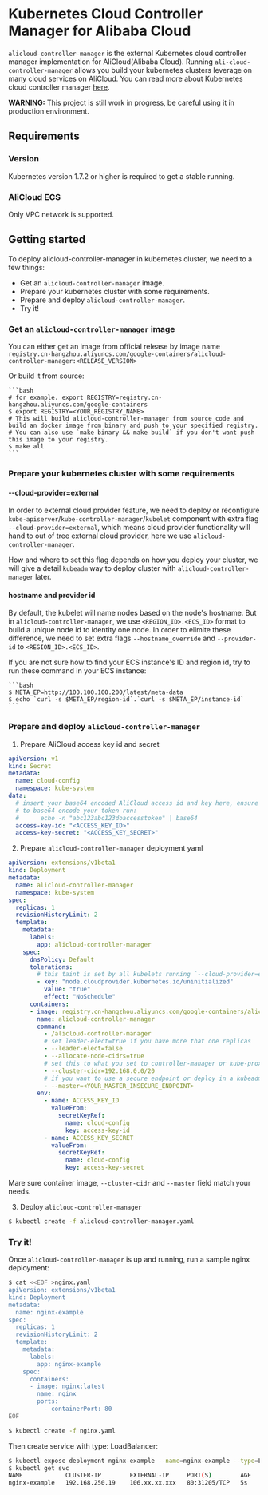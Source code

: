# Kubernetes Cloud Controller Manager for Alibaba Cloud

`alicloud-controller-manager` is the external Kubernetes cloud controller manager implementation for AliCloud(Alibaba Cloud). Running `ali-cloud-controller-manager` allows you build your kubernetes clusters leverage on many cloud services on AliCloud. You can read more about Kubernetes cloud controller manager [here](https://kubernetes.io/docs/tasks/administer-cluster/running-cloud-controller/).

**WARNING:** This project is still work in progress, be careful using it in production environment.

## Requirements

### Version
Kubernetes version 1.7.2 or higher is required to get a stable running.

### AliCloud ECS
Only VPC network is supported.

## Getting started
To deploy alicloud-controller-manager in kubernetes cluster, we need to a few things:

- Get an `alicloud-controller-manager` image.
- Prepare your kubernetes cluster with some requirements.
- Prepare and deploy `alicloud-controller-manager`.
- Try it!

### Get an `alicloud-controller-manager` image

You can either get an image from official release by image name `registry.cn-hangzhou.aliyuncs.com/google-containers/alicloud-controller-manager:<RELEASE_VERSION>`

Or build it from source:

    ```bash
    # for example. export REGISTRY=registry.cn-hangzhou.aliyuncs.com/google-containers
    $ export REGISTRY=<YOUR_REGISTRY_NAME>
    # This will build alicloud-controller-manager from source code and build an docker image from binary and push to your specified registry.
    # You can also use `make binary && make build` if you don't want push this image to your registry.
    $ make all
    ```

### Prepare your kubernetes cluster with some requirements

#### --cloud-provider=external

In order to external cloud provider feature, we need to deploy or reconfigure `kube-apiserver`/`kube-controller-manager`/`kubelet` component with extra flag `--cloud-provider=external`, which means cloud provider functionality will hand to out of tree external cloud provider, here we use `alicloud-controller-manager`.

How and where to set this flag depends on how you deploy your cluster, we will give a detail `kubeadm` way to deploy cluster with `alicloud-controller-manager` later.

#### hostname and provider id

By default, the kubelet will name nodes based on the node's hostname. But in `alicloud-controller-manager`, we use `<REGION_ID>.<ECS_ID>` format to build a unique node id to identity one node. In order to elimite these difference, we need to set extra flags `--hostname_override` and `--provider-id` to `<REGION_ID>.<ECS_ID>`.

If you are not sure how to find your ECS instance's ID and region id, try to run these command in your ECS instance:

    ```bash
    $ META_EP=http://100.100.100.200/latest/meta-data
    $ echo `curl -s $META_EP/region-id`.`curl -s $META_EP/instance-id`
    ```

### Prepare and deploy `alicloud-controller-manager`

1. Prepare AliCloud access key id and secret
```yaml
apiVersion: v1
kind: Secret
metadata:
  name: cloud-config
  namespace: kube-system
data:
  # insert your base64 encoded AliCloud access id and key here, ensure there's no trailing newline:
  # to base64 encode your token run:
  #      echo -n "abc123abc123doaccesstoken" | base64
  access-key-id: "<ACCESS_KEY_ID>"
  access-key-secret: "<ACCESS_KEY_SECRET>"
```

2. Prepare `alicloud-controller-manager` deployment yaml
```yaml
apiVersion: extensions/v1beta1
kind: Deployment
metadata:
  name: alicloud-controller-manager
  namespace: kube-system
spec:
  replicas: 1
  revisionHistoryLimit: 2
  template:
    metadata:
      labels:
        app: alicloud-controller-manager
    spec:
      dnsPolicy: Default
      tolerations:
        # this taint is set by all kubelets running `--cloud-provider=external`
        - key: "node.cloudprovider.kubernetes.io/uninitialized"
          value: "true"
          effect: "NoSchedule"
      containers:
      - image: registry.cn-hangzhou.aliyuncs.com/google-containers/alicloud-controller-manager:v0.1.0
        name: alicloud-controller-manager
        command:
          - /alicloud-controller-manager
          # set leader-elect=true if you have more that one replicas
          - --leader-elect=false
          - --allocate-node-cidrs=true
          # set this to what you set to controller-manager or kube-proxy
          - --cluster-cidr=192.168.0.0/20
          # if you want to use a secure endpoint or deploy in a kubeadm deployed cluster, you need to use a kubeconfig instead.
          - --master=<YOUR_MASTER_INSECURE_ENDPOINT>
        env:
          - name: ACCESS_KEY_ID
            valueFrom:
              secretKeyRef:
                name: cloud-config
                key: access-key-id
          - name: ACCESS_KEY_SECRET
            valueFrom:
              secretKeyRef:
                name: cloud-config
                key: access-key-secret
```
Mare sure container image, `--cluster-cidr` and `--master` field match your needs.

3. Deploy `alicloud-controller-manager`
```bash
$ kubectl create -f alicloud-controller-manager.yaml
```

### Try it!
Once `alicloud-controller-manager` is up and running, run a sample nginx deployment:
```bash
$ cat <<EOF >nginx.yaml
apiVersion: extensions/v1beta1
kind: Deployment
metadata:
  name: nginx-example
spec:
  replicas: 1
  revisionHistoryLimit: 2
  template:
    metadata:
      labels:
        app: nginx-example
    spec:
      containers:
      - image: nginx:latest
        name: nginx
        ports:
          - containerPort: 80
EOF

$ kubectl create -f nginx.yaml
```

Then create service with type: LoadBalancer:
```bash
$ kubectl expose deployment nginx-example --name=nginx-example --type=LoadBalancer
$ kubectl get svc
NAME            CLUSTER-IP        EXTERNAL-IP     PORT(S)        AGE
nginx-example   192.168.250.19    106.xx.xx.xxx   80:31205/TCP   5s
```
